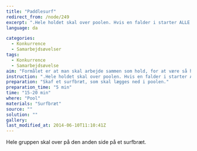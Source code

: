 ```yaml
---
title: "Paddlesurf"
redirect_from: /node/249
excerpt: ".Hele holdet skal over poolen. Hvis en falder i starter ALLE forfra. Der skal tages tid på aktiviteten, så det kan blive en konkurrence mellem forskellige hold."
language: da

categories:
  - Konkurrence
  - Samarbejdsøvelser
tags:
  - Konkurrence
  - Samarbejdsøvelse
aim: "Formålet er at man skal arbejde sammen som hold, for at være så hurtig som mulig."
instruction: ".Hele holdet skal over poolen. Hvis en falder i starter ALLE forfra. Der skal tages tid på aktiviteten, så det kan blive en konkurrence mellem forskellige hold."
preparation: "Skaf et surfbræt, som skal lægges ned i poolen."
preparation_time: "5 min"
time: "15-20 min"
where: "Pool"
materials: "Surfbræt"
source: ""
solution: ""
gallery:
last_modified_at: 2014-06-10T11:10:41Z
---
```

Hele gruppen skal over på den anden side på et surfbræt.
